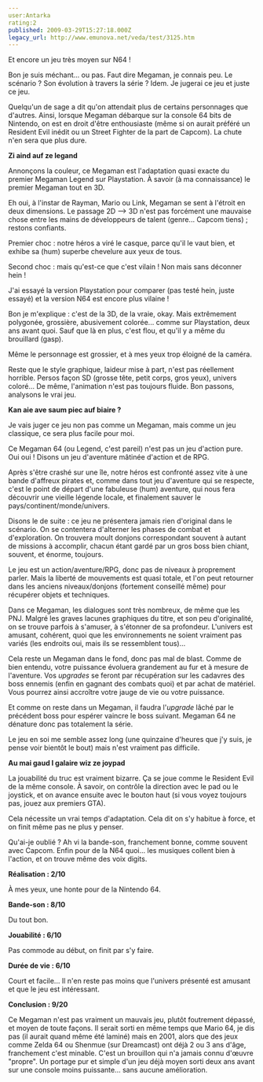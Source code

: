 ```yaml
---
user:Antarka
rating:2
published: 2009-03-29T15:27:18.000Z
legacy_url: http://www.emunova.net/veda/test/3125.htm
---
```

Et encore un jeu très moyen sur N64 !  

  

Bon je suis méchant... ou pas. Faut dire Megaman, je connais peu. Le scénario ? Son évolution à travers la série ? Idem. Je jugerai ce jeu et juste ce jeu.  

  

Quelqu'un de sage a dit qu'on attendait plus de certains personnages que d'autres. Ainsi, lorsque Megaman débarque sur la console 64 bits de Nintendo, on est en droit d'être enthousiaste (même si on aurait préféré un Resident Evil inédit ou un Street Fighter de la part de Capcom). La chute n'en sera que plus dure.  

  

**Zi aind auf ze legand**  

  

Annonçons la couleur, ce Megaman est l'adaptation quasi exacte du premier Megaman Legend sur Playstation. À savoir (à ma connaissance) le premier Megaman tout en 3D.  

  

Eh oui, à l'instar de Rayman, Mario ou Link, Megaman se sent à l'étroit en deux dimensions. Le passage 2D --\> 3D n'est pas forcément une mauvaise chose entre les mains de développeurs de talent (genre... Capcom tiens) ; restons confiants.  

  

Premier choc : notre héros a viré le casque, parce qu'il le vaut bien, et exhibe sa (hum) superbe chevelure aux yeux de tous.  

  

Second choc : mais qu'est-ce que c'est vilain ! Non mais sans déconner hein !  

  

J'ai essayé la version Playstation pour comparer (pas testé hein, juste essayé) et la version N64 est encore plus vilaine !  

  

Bon je m'explique : c'est de la 3D, de la vraie, okay. Mais extrêmement polygonée, grossière, abusivement colorée... comme sur Playstation, deux ans avant quoi. Sauf que là en plus, c'est flou, et qu'il y a même du brouillard (gasp).  

  

Même le personnage est grossier, et à mes yeux trop éloigné de la caméra.  

  

Reste que le style graphique, laideur mise à part, n'est pas réellement horrible. Persos façon SD (grosse tête, petit corps, gros yeux), univers coloré... De même, l'animation n'est pas toujours fluide. Bon passons, analysons le vrai jeu.  

  

**Kan aie ave saum piec auf biaire ?**  

  

Je vais juger ce jeu non pas comme un Megaman, mais comme un jeu classique, ce sera plus facile pour moi.  

  

Ce Megaman 64 (ou Legend, c'est pareil) n'est pas un jeu d'action pure. Oui oui ! Disons un jeu d'aventure mâtinée d'action et de RPG.  

  

Après s'être crashé sur une île, notre héros est confronté assez vite à une bande d'affreux pirates et, comme dans tout jeu d'aventure qui se respecte, c'est le point de départ d'une fabuleuse (hum) aventure, qui nous fera découvrir une vieille légende locale, et finalement sauver le pays/continent/monde/univers.  

  

Disons le de suite : ce jeu ne présentera jamais rien d'original dans le scénario. On se contentera d'alterner les phases de combat et d'exploration. On trouvera moult donjons correspondant souvent à autant de missions à accomplir, chacun étant gardé par un gros boss bien chiant, souvent, et énorme, toujours.  

  

Le jeu est un action/aventure/RPG, donc pas de niveaux à proprement parler. Mais la liberté de mouvements est quasi totale, et l'on peut retourner dans les anciens niveaux/donjons (fortement conseillé même) pour récupérer objets et techniques.  

  

Dans ce Megaman, les dialogues sont très nombreux, de même que les PNJ. Malgré les graves lacunes graphiques du titre, et son peu d'originalité, on se trouve parfois à s'amuser, à s'étonner de sa profondeur. L'univers est amusant, cohérent, quoi que les environnements ne soient vraiment pas variés (les endroits oui, mais ils se ressemblent tous)...  

  

Cela reste un Megaman dans le fond, donc pas mal de blast. Comme de bien entendu, votre puissance évoluera grandement au fur et à mesure de l'aventure. Vos _upgrades_ se feront par récupération sur les cadavres des boss ennemis (enfin en gagnant des combats quoi) et par achat de matériel. Vous pourrez ainsi accroître votre jauge de vie ou votre puissance.  

  

Et comme on reste dans un Megaman, il faudra l'_upgrade_ lâché par le précédent boss pour espérer vaincre le boss suivant. Megaman 64 ne dénature donc pas totalement la série.  

  

Le jeu en soi me semble assez long (une quinzaine d'heures que j'y suis, je pense voir bientôt le bout) mais n'est vraiment pas difficile.  

  

**Au mai gaud I galaire wiz ze joypad**  

  

La jouabilité du truc est vraiment bizarre. Ça se joue comme le Resident Evil de la même console. À savoir, on contrôle la direction avec le pad ou le joystick, et on avance ensuite avec le bouton haut (si vous voyez toujours pas, jouez aux premiers GTA).  

  

Cela nécessite un vrai temps d'adaptation. Cela dit on s'y habitue à force, et on finit même pas ne plus y penser.  

  

Qu'ai-je oublié ? Ah vi la bande-son, franchement bonne, comme souvent avec Capcom. Enfin pour de la N64 quoi... les musiques collent bien à l'action, et on trouve même des voix digits.  

  

**Réalisation : 2/10**  

  

À mes yeux, une honte pour de la Nintendo 64\.  

  

**Bande-son : 8/10**  

  

Du tout bon.  

  

**Jouabilité : 6/10**  

  

Pas commode au début, on finit par s'y faire.  

  

**Durée de vie : 6/10**  

  

Court et facile... Il n'en reste pas moins que l'univers présenté est amusant et que le jeu est intéressant.  

  

**Conclusion : 9/20**  

  

Ce Megaman n'est pas vraiment un mauvais jeu, plutôt foutrement dépassé, et moyen de toute façons. Il serait sorti en même temps que Mario 64, je dis pas (il aurait quand même été laminé) mais en 2001, alors que des jeux comme Zelda 64 ou Shenmue (sur Dreamcast) ont déjà 2 ou 3 ans d'âge, franchement c'est minable. C'est un brouillon qui n'a jamais connu d'œuvre "propre". Un portage pur et simple d'un jeu déjà moyen sorti deux ans avant sur une console moins puissante... sans aucune amélioration.